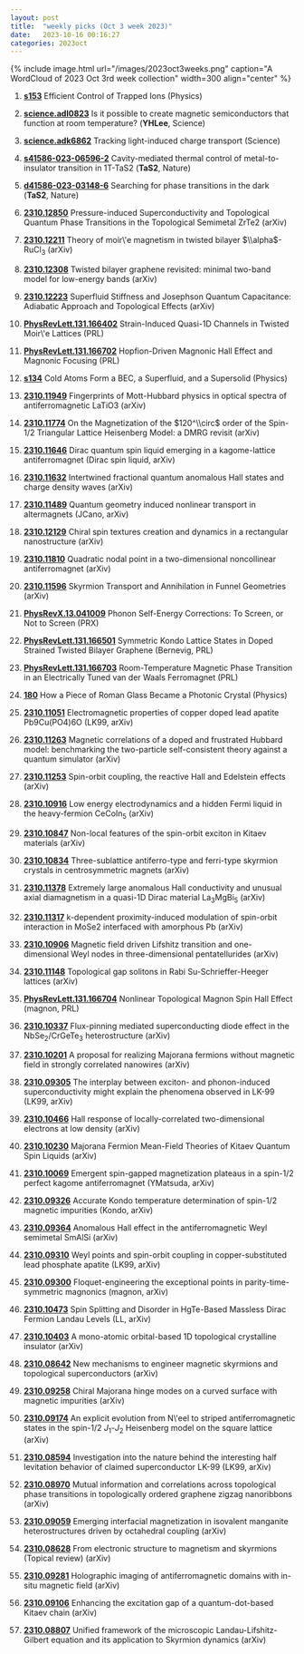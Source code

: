 ```yaml
---
layout: post
title:  "weekly picks (Oct 3 week 2023)"
date:   2023-10-16 00:16:27
categories: 2023oct
---
```



{% include image.html url="/images/2023oct3weeks.png" caption="A WordCloud of 2023 Oct 3rd week collection" width=300 align="center" %}


1. **[s153](https://physics.aps.org/articles/v16/s153)** Efficient Control of Trapped Ions (Physics)

1. **[science.adl0823](https://www.science.org/doi/10.1126/science.adl0823)** Is it possible to create magnetic semiconductors that function at room temperature? (**YHLee**, Science)

1. **[science.adk6862](https://www.science.org/doi/10.1126/science.adk6862)** Tracking light-induced charge transport (Science)

1. **[s41586-023-06596-2](https://www.nature.com/articles/s41586-023-06596-2)** Cavity-mediated thermal control of metal-to-insulator transition in 1T-TaS2 (**TaS2**, Nature)

1. **[d41586-023-03148-6](https://www.nature.com/articles/d41586-023-03148-6)** Searching for phase transitions in the dark (**TaS2**, Nature)





1. **[2310.12850](http://arxiv.org/abs/2310.12850)** Pressure-induced Superconductivity and Topological Quantum Phase Transitions in the Topological Semimetal ZrTe2 (arXiv)

1. **[2310.12211](http://arxiv.org/abs/2310.12211)** Theory of moir\\'e magnetism in twisted bilayer $\\alpha$-RuCl$_3$ (arXiv)

1. **[2310.12308](http://arxiv.org/abs/2310.12308)** Twisted bilayer graphene revisited: minimal two-band model for low-energy bands (arXiv)

1. **[2310.12223](http://arxiv.org/abs/2310.12223)** Superfluid Stiffness and Josephson Quantum Capacitance: Adiabatic Approach and Topological Effects (arXiv)



1. **[PhysRevLett.131.166402](https://link.aps.org/doi/10.1103/PhysRevLett.131.166402)** Strain-Induced Quasi-1D Channels in Twisted Moir\\'e Lattices (PRL)

1. **[PhysRevLett.131.166702](https://link.aps.org/doi/10.1103/PhysRevLett.131.166702)** Hopfion-Driven Magnonic Hall Effect and Magnonic Focusing (PRL)

1. **[s134](https://physics.aps.org/articles/v16/s134)** Cold Atoms Form a BEC, a Superfluid, and a Supersolid (Physics)







1. **[2310.11949](http://arxiv.org/abs/2310.11949)** Fingerprints of Mott-Hubbard physics in optical spectra of antiferromagnetic LaTiO3 (arXiv)

1. **[2310.11774](http://arxiv.org/abs/2310.11774)** On the Magnetization of the $120^\\circ$ order of the Spin-1/2 Triangular Lattice Heisenberg Model: a DMRG revisit (arXiv)

1. **[2310.11646](http://arxiv.org/abs/2310.11646)** Dirac quantum spin liquid emerging in a kagome-lattice antiferromagnet (Dirac spin liquid, arXiv)

1. **[2310.11632](http://arxiv.org/abs/2310.11632)** Intertwined fractional quantum anomalous Hall states and charge density waves (arXiv)

1. **[2310.11489](http://arxiv.org/abs/2310.11489)** Quantum geometry induced nonlinear transport in altermagnets (JCano, arXiv)

1. **[2310.12129](http://arxiv.org/abs/2310.12129)** Chiral spin textures creation and dynamics in a rectangular nanostructure (arXiv)

1. **[2310.11810](http://arxiv.org/abs/2310.11810)** Quadratic nodal point in a two-dimensional noncollinear antiferromagnet (arXiv)

1. **[2310.11596](http://arxiv.org/abs/2310.11596)** Skyrmion Transport and Annihilation in Funnel Geometries (arXiv)



1. **[PhysRevX.13.041009](https://link.aps.org/doi/10.1103/PhysRevX.13.041009)** Phonon Self-Energy Corrections: To Screen, or Not to Screen (PRX)

1. **[PhysRevLett.131.166501](https://link.aps.org/doi/10.1103/PhysRevLett.131.166501)** Symmetric Kondo Lattice States in Doped Strained Twisted Bilayer Graphene (Bernevig, PRL)

1. **[PhysRevLett.131.166703](https://link.aps.org/doi/10.1103/PhysRevLett.131.166703)** Room-Temperature Magnetic Phase Transition in an Electrically Tuned van der Waals Ferromagnet (PRL)

1. **[180](https://physics.aps.org/articles/v16/180)** How a Piece of Roman Glass Became a Photonic Crystal (Physics)





1. **[2310.11051](http://arxiv.org/abs/2310.11051)** Electromagnetic properties of copper doped lead apatite Pb9Cu(PO4)6O (LK99, arXiv)

1. **[2310.11263](http://arxiv.org/abs/2310.11263)** Magnetic correlations of a doped and frustrated Hubbard model: benchmarking the two-particle self-consistent theory against a quantum simulator (arXiv)

1. **[2310.11253](http://arxiv.org/abs/2310.11253)** Spin-orbit coupling, the reactive Hall and Edelstein effects (arXiv)

1. **[2310.10916](http://arxiv.org/abs/2310.10916)** Low energy electrodynamics and a hidden Fermi liquid in the heavy-fermion CeCoIn$_5$ (arXiv)

1. **[2310.10847](http://arxiv.org/abs/2310.10847)** Non-local features of the spin-orbit exciton in Kitaev materials (arXiv)

1. **[2310.10834](http://arxiv.org/abs/2310.10834)** Three-sublattice antiferro-type and ferri-type skyrmion crystals in centrosymmetric magnets (arXiv)

1. **[2310.11378](http://arxiv.org/abs/2310.11378)** Extremely large anomalous Hall conductivity and unusual axial diamagnetism in a quasi-1D Dirac material La$_3$MgBi$_5$ (arXiv)

1. **[2310.11317](http://arxiv.org/abs/2310.11317)** k-dependent proximity-induced modulation of spin-orbit interaction in MoSe2 interfaced with amorphous Pb (arXiv)

1. **[2310.10906](http://arxiv.org/abs/2310.10906)** Magnetic field driven Lifshitz transition and one-dimensional Weyl nodes in three-dimensional pentatellurides (arXiv)

1. **[2310.11148](http://arxiv.org/abs/2310.11148)** Topological gap solitons in Rabi Su-Schrieffer-Heeger lattices (arXiv)




1. **[PhysRevLett.131.166704](https://link.aps.org/doi/10.1103/PhysRevLett.131.166704)** Nonlinear Topological Magnon Spin Hall Effect (magnon, PRL)

1. **[2310.10337](http://arxiv.org/abs/2310.10337)** Flux-pinning mediated superconducting diode effect in the NbSe$_2$/CrGeTe$_3$ heterostructure (arXiv)

1. **[2310.10201](http://arxiv.org/abs/2310.10201)** A proposal for realizing Majorana fermions without magnetic field in strongly correlated nanowires (arXiv)

1. **[2310.09305](http://arxiv.org/abs/2310.09305)** The interplay between exciton- and phonon-induced superconductivity might explain the phenomena observed in LK-99 (LK99, arXiv)

1. **[2310.10466](http://arxiv.org/abs/2310.10466)** Hall response of locally-correlated two-dimensional electrons at low density (arXiv)

1. **[2310.10230](http://arxiv.org/abs/2310.10230)** Majorana Fermion Mean-Field Theories of Kitaev Quantum Spin Liquids (arXiv)

1. **[2310.10069](http://arxiv.org/abs/2310.10069)** Emergent spin-gapped magnetization plateaus in a spin-1/2 perfect kagome antiferromagnet (YMatsuda, arXiv)

1. **[2310.09326](http://arxiv.org/abs/2310.09326)** Accurate Kondo temperature determination of spin-1/2 magnetic impurities (Kondo, arXiv)

1. **[2310.09364](http://arxiv.org/abs/2310.09364)** Anomalous Hall effect in the antiferromagnetic Weyl semimetal SmAlSi (arXiv)

1. **[2310.09310](http://arxiv.org/abs/2310.09310)** Weyl points and spin-orbit coupling in copper-substituted lead phosphate apatite (LK99, arXiv)

1. **[2310.09300](http://arxiv.org/abs/2310.09300)** Floquet-engineering the exceptional points in parity-time-symmetric magnonics (magnon, arXiv)

1. **[2310.10473](http://arxiv.org/abs/2310.10473)** Spin Splitting and Disorder in HgTe-Based Massless Dirac Fermion Landau Levels (LL, arXiv)

1. **[2310.10403](http://arxiv.org/abs/2310.10403)** A mono-atomic orbital-based 1D topological crystalline insulator (arXiv)



1. **[2310.08642](http://arxiv.org/abs/2310.08642)** New mechanisms to engineer magnetic skyrmions and topological superconductors (arXiv)

1. **[2310.09258](http://arxiv.org/abs/2310.09258)** Chiral Majorana hinge modes on a curved surface with magnetic impurities (arXiv)

1. **[2310.09174](http://arxiv.org/abs/2310.09174)** An explicit evolution from N\\'eel to striped antiferromagnetic states in the spin-1/2 $J_{1}$-$J_{2}$ Heisenberg model on the square lattice (arXiv)

1. **[2310.08594](http://arxiv.org/abs/2310.08594)** Investigation into the nature behind the interesting half levitation behavior of claimed superconductor LK-99 (LK99, arXiv)

1. **[2310.08970](http://arxiv.org/abs/2310.08970)** Mutual information and correlations across topological phase transitions in topologically ordered graphene zigzag nanoribbons (arXiv)

1. **[2310.09059](http://arxiv.org/abs/2310.09059)** Emerging interfacial magnetization in isovalent manganite heterostructures driven by octahedral coupling (arXiv)

1. **[2310.08628](http://arxiv.org/abs/2310.08628)** From electronic structure to magnetism and skyrmions (Topical review) (arXiv)

1. **[2310.09281](http://arxiv.org/abs/2310.09281)** Holographic imaging of antiferromagnetic domains with in-situ magnetic field (arXiv)

1. **[2310.09106](http://arxiv.org/abs/2310.09106)** Enhancing the excitation gap of a quantum-dot-based Kitaev chain (arXiv)

1. **[2310.08807](http://arxiv.org/abs/2310.08807)** Unified framework of the microscopic Landau-Lifshitz-Gilbert equation and its application to Skyrmion dynamics (arXiv)
